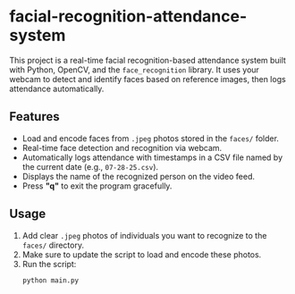 # facial-recognition-attendance-system

This project is a real-time facial recognition-based attendance system built with Python, OpenCV, and the `face_recognition` library. It uses your webcam to detect and identify faces based on reference images, then logs attendance automatically.

## Features

- Load and encode faces from `.jpeg` photos stored in the `faces/` folder.
- Real-time face detection and recognition via webcam.
- Automatically logs attendance with timestamps in a CSV file named by the current date (e.g., `07-28-25.csv`).
- Displays the name of the recognized person on the video feed.
- Press **"q"** to exit the program gracefully.

## Usage

1. Add clear `.jpeg` photos of individuals you want to recognize to the `faces/` directory.
2. Make sure to update the script to load and encode these photos.
3. Run the script:
   ```bash
   python main.py